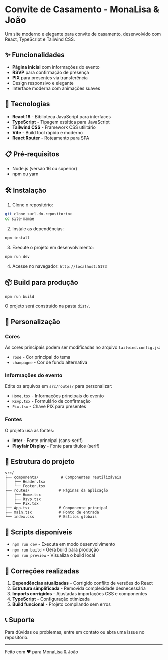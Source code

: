 # Convite de Casamento - MonaLisa & João

Um site moderno e elegante para convite de casamento, desenvolvido com React, TypeScript e Tailwind CSS.

## ✨ Funcionalidades

- **Página inicial** com informações do evento
- **RSVP** para confirmação de presença
- **PIX** para presentes via transferência
- Design responsivo e elegante
- Interface moderna com animações suaves

## 🚀 Tecnologias

- **React 18** - Biblioteca JavaScript para interfaces
- **TypeScript** - Tipagem estática para JavaScript
- **Tailwind CSS** - Framework CSS utilitário
- **Vite** - Build tool rápido e moderno
- **React Router** - Roteamento para SPA

## 📋 Pré-requisitos

- Node.js (versão 16 ou superior)
- npm ou yarn

## 🛠️ Instalação

1. Clone o repositório:
```bash
git clone <url-do-repositorio>
cd site-mamae
```

2. Instale as dependências:
```bash
npm install
```

3. Execute o projeto em desenvolvimento:
```bash
npm run dev
```

4. Acesse no navegador: `http://localhost:5173`

## 📦 Build para produção

```bash
npm run build
```

O projeto será construído na pasta `dist/`.

## 🎨 Personalização

### Cores
As cores principais podem ser modificadas no arquivo `tailwind.config.js`:
- `rose` - Cor principal do tema
- `champagne` - Cor de fundo alternativa

### Informações do evento
Edite os arquivos em `src/routes/` para personalizar:
- `Home.tsx` - Informações principais do evento
- `Rsvp.tsx` - Formulário de confirmação
- `Pix.tsx` - Chave PIX para presentes

### Fontes
O projeto usa as fontes:
- **Inter** - Fonte principal (sans-serif)
- **Playfair Display** - Fonte para títulos (serif)

## 📁 Estrutura do projeto

```
src/
├── components/          # Componentes reutilizáveis
│   ├── Header.tsx
│   └── Footer.tsx
├── routes/             # Páginas da aplicação
│   ├── Home.tsx
│   ├── Rsvp.tsx
│   └── Pix.tsx
├── App.tsx             # Componente principal
├── main.tsx            # Ponto de entrada
└── index.css           # Estilos globais
```

## 🔧 Scripts disponíveis

- `npm run dev` - Executa em modo desenvolvimento
- `npm run build` - Gera build para produção
- `npm run preview` - Visualiza o build local

## 📝 Correções realizadas

1. **Dependências atualizadas** - Corrigido conflito de versões do React
2. **Estrutura simplificada** - Removida complexidade desnecessária
3. **Imports corrigidos** - Ajustadas importações CSS e componentes
4. **TypeScript** - Configuração otimizada
5. **Build funcional** - Projeto compilando sem erros

## 📞 Suporte

Para dúvidas ou problemas, entre em contato ou abra uma issue no repositório.

---

Feito com ❤️ para MonaLisa & João

